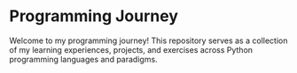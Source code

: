 # Programming Journey

Welcome to my programming journey! This repository serves as a collection of my learning experiences, projects, and exercises across Python programming languages and paradigms.

